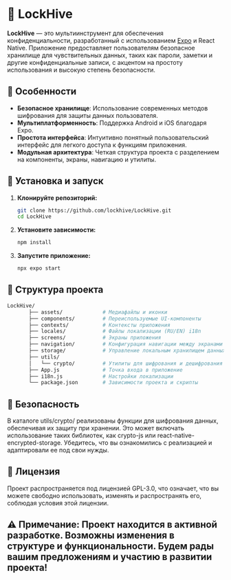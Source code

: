 # 🔐 LockHive

**LockHive** — это мультиинструмент для обеспечения конфиденциальности, разработанный с использованием [Expo](https://expo.dev/) и React Native. Приложение предоставляет пользователям безопасное хранилище для чувствительных данных, таких как пароли, заметки и другие конфиденциальные записи, с акцентом на простоту использования и высокую степень безопасности.

## 📱 Особенности

- **Безопасное хранилище**: Использование современных методов шифрования для защиты данных пользователя.
- **Мультиплатформенность**: Поддержка Android и iOS благодаря Expo.
- **Простота интерфейса**: Интуитивно понятный пользовательский интерфейс для легкого доступа к функциям приложения.
- **Модульная архитектура**: Четкая структура проекта с разделением на компоненты, экраны, навигацию и утилиты.

## 🚀 Установка и запуск

1. **Клонируйте репозиторий:**
   ```bash
   git clone https://github.com/lockhive/LockHive.git
   cd LockHive
   ```

1. **Установите зависимости:**
   ```bash
   npm install
   ```

1. **Запустите приложение:**
   ```bash
   npx expo start
   ```

## 📁 Структура проекта
   ```bash
   LockHive/
          ├── assets/             # Медиафайлы и иконки
          ├── components/         # Переиспользуемые UI-компоненты
          ├── contexts/           # Контексты приложения
          ├── locales/            # Файлы локализации (RU/EN) i18n
          ├── screens/            # Экраны приложения
          ├── navigation/         # Конфигурация навигации между экранами
          ├── storage/            # Управление локальным хранилищем данных
          ├── utils/
          │   └── crypto/         # Утилиты для шифрования и дешифрования данных
          ├── App.js              # Точка входа в приложение
          ├── i18n.js             # Настройки локализации
          └── package.json        # Зависимости проекта и скрипты
  ```

## 🔐 Безопасность
В каталоге utils/crypto/ реализованы функции для шифрования данных, обеспечивая их защиту при хранении. Это может включать использование таких библиотек, как crypto-js или react-native-encrypted-storage. Убедитесь, что вы ознакомились с реализацией и адаптировали ее под свои нужды.

## 📄 Лицензия
Проект распространяется под лицензией GPL-3.0, что означает, что вы можете свободно использовать, изменять и распространять его, соблюдая условия этой лицензии.

## ⚠️ Примечание: Проект находится в активной разработке. Возможны изменения в структуре и функциональности. Будем рады вашим предложениям и участию в развитии проекта!

